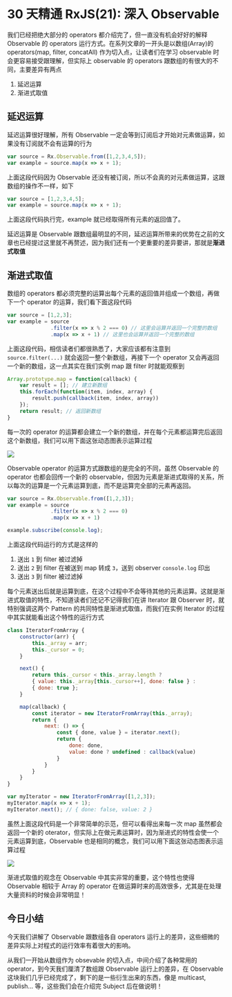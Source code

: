 # 30 天精通 RxJS(21): 深入 Observable

我们已经把绝大部分的 operators 都介绍完了，但一直没有机会好好的解释 Observable 的 operators 运行方式。在系列文章的一开头是以数组(Array)的 operators(map, filter, concatAll) 作为切入点，让读者们在学习 observable 时会更容易接受跟理解，但实际上 observable 的 operators 跟数组的有很大的不同，主要差异有两点

1.  延迟运算
2.  渐进式取值

## 延迟运算

延迟运算很好理解，所有 Observable 一定会等到订阅后才开始对元素做运算，如果没有订阅就不会有运算的行为

```javascript
var source = Rx.Observable.from([1,2,3,4,5]);
var example = source.map(x => x + 1);

```

上面这段代码因为 Observable 还没有被订阅，所以不会真的对元素做运算，这跟数组的操作不一样，如下

```javascript
var source = [1,2,3,4,5];
var example = source.map(x => x + 1); 

```

上面这段代码执行完，example 就已经取得所有元素的返回值了。

延迟运算是 Observable 跟数组最明显的不同，延迟运算所带来的优势在之前的文章也已经提过这里就不再赘述，因为我们还有一个更重要的差异要讲，那就是**渐进式取值**

## 渐进式取值

数组的 operators 都必须完整的运算出每个元素的返回值并组成一个数组，再做下一个 operator 的运算，我们看下面这段代码

```javascript
var source = [1,2,3];
var example = source
              .filter(x => x % 2 === 0) // 这里会运算并返回一个完整的数组
              .map(x => x + 1) // 这里也会运算并返回一个完整的数组

```

上面这段代码，相信读者们都很熟悉了，大家应该都有注意到 `source.filter(...)` 就会返回一整个新数组，再接下一个 operator 又会再返回一个新的数组，这一点其实在我们实例 map 跟 filter 时就能观察到

```javascript
Array.prototype.map = function(callback) {
    var result = []; // 建立新数组
    this.forEach(function(item, index, array) {
        result.push(callback(item, index, array))
    });
    return result; // 返回新数组
}

```

每一次的 operator 的运算都会建立一个新的数组，并在每个元素都运算完后返回这个新数组，我们可以用下面这张动态图表示运算过程

![](http://i.giphy.com/l0HlPZeB9OvFu7QwE.gif)

Observable operator 的运算方式跟数组的是完全的不同，虽然 Observable 的 operator 也都会回传一个新的 observable，但因为元素是渐进式取得的关系，所以每次的运算是一个元素运算到底，而不是运算完全部的元素再返回。

```javascript
var source = Rx.Observable.from([1,2,3]);
var example = source
              .filter(x => x % 2 === 0)
              .map(x => x + 1)

example.subscribe(console.log);

```

上面这段代码运行的方式是这样的

1.  送出 `1` 到 filter 被过滤掉
2.  送出 `2` 到 filter 在被送到 map 转成 `3`，送到 observer `console.log` 印出
3.  送出 `3` 到 filter 被过滤掉

每个元素送出后就是运算到底，在这个过程中不会等待其他的元素运算。这就是渐进式取值的特性，不知道读者们还记不记得我们在讲 Iterator 跟 Observer 时，就特别强调这两个 Pattern 的共同特性是渐进式取值，而我们在实例 Iterator 的过程中其实就能看出这个特性的运行方式

```javascript
class IteratorFromArray {
	constructor(arr) {
		this._array = arr;
		this._cursor = 0;
	}

	next() {
		return this._cursor < this._array.length ?
		{ value: this._array[this._cursor++], done: false } :
		{ done: true };
	}

	map(callback) {
		const iterator = new IteratorFromArray(this._array);
		return {
			next: () => {
				const { done, value } = iterator.next();
				return {
					done: done,
					value: done ? undefined : callback(value)
				}
			}
		}
	}
}

var myIterator = new IteratorFromArray([1,2,3]);
myIterator.map(x => x + 1);
myIterator.next(); // { done: false, value: 2 }

```

虽然上面这段代码是一个非常简单的示范，但可以看得出来每一次 map 虽然都会返回一个新的 oterator，但实际上在做元素运算时，因为渐进式的特性会使一个元素运算到底，Observable 也是相同的概念，我们可以用下面这张动态图表示运算过程

![](http://i.giphy.com/3o6ZtqrBfUyHvMDQ2c.gif)

渐进式取值的观念在 Observable 中其实非常的重要，这个特性也使得 Observable 相较于 Array 的 operator 在做运算时来的高效很多，尤其是在处理大量资料的时候会非常明显！

## 今日小结

今天我们讲解了 Observable 跟数组各自 operators 运行上的差异，这些细微的差异实际上对程式的运行效率有着很大的影响。

从我们一开始从数组作为 obsevable 的切入点，中间介绍了各种常用的 operator，到今天我们厘清了数组跟 Observable 运行上的差异，在 Observable 这块我们几乎已经完成了，剩下的是一些衍生出来的东西，像是 multicast, publish... 等，这些我们会在介绍完 Subject 后在做说明！